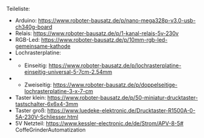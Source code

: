 Teileliste:
- Arduino: https://www.roboter-bausatz.de/p/nano-mega328p-v3.0-usb-ch340g-board
- Relais: https://www.roboter-bausatz.de/p/1-kanal-relais-5v-230v
- RGB-Led: https://www.roboter-bausatz.de/p/10mm-rgb-led-gemeinsame-kathode
- Lochrasterplatine:
- - Einseitig: https://www.roboter-bausatz.de/p/lochrasterplatine-einseitig-universal-5-7cm-2.54mm
- - Zweiseitig: https://www.roboter-bausatz.de/p/doppelseitige-lochrasterplatine-3-x-7-cm
- Taster klein: https://www.roboter-bausatz.de/p/50-miniatur-drucktaster-tastschalter-6x6x4-3mm
- Taster groß: https://www.luedeke-elektronic.de/Drucktaster-R1500A-0-5A-230V-Schliesser.html
- 5V Netzteil: https://www.kessler-electronic.de/de/Strom/APV-8-5# CoffeGrinderAutomatization
